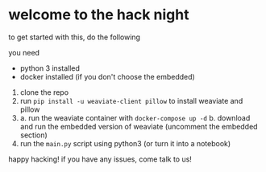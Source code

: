 # welcome to the hack night

to get started with this, do the following


you need

- python 3 installed
- docker installed (if you don't choose the embedded)


1. clone the repo 
2. run `pip install -u weaviate-client pillow` to install weaviate and pillow
3. a. run the weaviate container with `docker-compose up -d`
   b. download and run the embedded version of weaviate (uncomment the embedded section)
5. run the `main.py` script using python3 (or turn it into a notebook)

happy hacking! if you have any issues,  come talk to us! 
